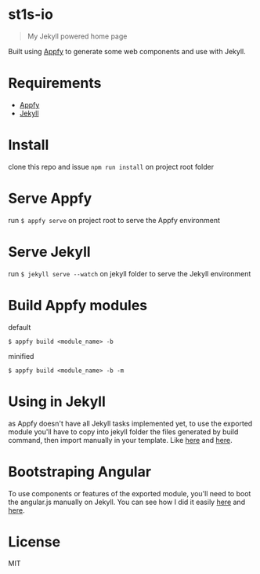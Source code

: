 # st1s-io
> My Jekyll powered home page

Built using [Appfy](https://appfy.org) to generate some web components and use with Jekyll.

# Requirements
- [Appfy](https://appfy.org)
- [Jekyll](https://jekyllrb.com)

# Install

clone this repo and issue `npm run install` on project root folder

# Serve Appfy
run `$ appfy serve` on project root to serve the Appfy environment

# Serve Jekyll
run `$ jekyll serve --watch` on jekyll folder to serve the Jekyll environment

# Build Appfy modules

default
```
$ appfy build <module_name> -b
```

minified
```
$ appfy build <module_name> -b -m
```

# Using in Jekyll
as Appfy doesn't have all Jekyll tasks implemented yet, to use the exported module you'll have to copy into jekyll folder the files generated by build command, then import manually in your template. Like [here](https://github.com/stewones/st1s-io/blob/master/jekyll/_includes/foot.static.html) and [here](https://github.com/stewones/st1s-io/blob/master/jekyll/_includes/head.static.html). 

# Bootstraping Angular
To use components or features of the exported module, you'll need to boot the angular.js manually on Jekyll. You can see how I did it easily [here](https://github.com/stewones/st1s-io/blob/master/jekyll/_layouts/default.html#L2) and [here](https://github.com/stewones/st1s-io/blob/master/jekyll/static/modules/app.module.js#L10).

# License
MIT